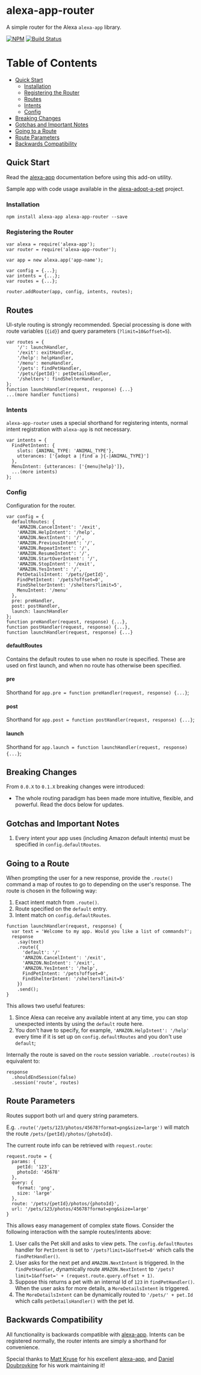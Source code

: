 # alexa-app-router
A simple router for the Alexa `alexa-app` library.


[![NPM](https://img.shields.io/npm/v/alexa-app-router.svg)](https://www.npmjs.com/package/alexa-app-router/)
[![Build Status](https://travis-ci.org/alexa-js/alexa-app-router.svg?branch=master)](https://travis-ci.org/alexa-js/alexa-app-router)

# Table of Contents
* [Quick Start](#quick-start)
  * [Installation](#installation)
  * [Registering the Router](#registering-the-router)
  * [Routes](#routes)
  * [Intents](#intents)
  * [Config](#config)
* [Breaking Changes](#breaking-changes)
* [Gotchas and Important Notes](#gotchas-and-important-notes)
* [Going to a Route](#going-to-a-route)
* [Route Parameters](#route-parameters)
* [Backwards Compatibility](#backwards-compatibility)

## Quick Start
Read the [alexa-app](https://github.com/alexa-js/alexa-app) documentation before using this add-on utility.

Sample app with code usage available in the [alexa-adopt-a-pet](https://github.com/nickcoury/alexa-adopt-a-pet) project.

### Installation
```
npm install alexa-app alexa-app-router --save
```

### Registering the Router
```
var alexa = require('alexa-app');
var router = require('alexa-app-router');

var app = new alexa.app('app-name');

var config = {...};
var intents = {...};
var routes = {...};

router.addRouter(app, config, intents, routes);
```

## Routes
Ul-style routing is strongly recommended. Special processing is done with route variables (`{id}`) and query parameters (`?limit=10&offset=5`).
```
var routes = {
    '/': launchHandler,
    '/exit': exitHandler,
    '/help': helpHandler,
    '/menu': menuHandler,
    '/pets': findPetHandler,
    '/pets/{petId}': petDetailsHandler,
    '/shelters': findShelterHandler,
};
function launchHandler(request, response) {...}
...(more handler functions)
```

### Intents
`alexa-app-router` uses a special shorthand for registering intents, normal intent registration with `alexa-app` is not necessary.
```
var intents = {
  FindPetIntent: {
    slots: {ANIMAL_TYPE: 'ANIMAL_TYPE'},
    utterances: ['{adopt a |find a }{-|ANIMAL_TYPE}']
  },
  MenuIntent: {utterances: ['{menu|help}']},
  ...(more intents)
};
```

### Config
Configuration for the router.
```
var config = {
  defaultRoutes: {
    'AMAZON.CancelIntent': '/exit',
    'AMAZON.HelpIntent': '/help',
    'AMAZON.NextIntent': '/',
    'AMAZON.PreviousIntent': '/',
    'AMAZON.RepeatIntent': '/',
    'AMAZON.ResumeIntent': '/',
    'AMAZON.StartOverIntent': '/',
    'AMAZON.StopIntent': '/exit',
    'AMAZON.YesIntent': '/',
    PetDetailsIntent: '/pets/{petId}',
    FindPetIntent: '/pets?offset=0',
    FindShelterIntent: '/shelters?limit=5',
    MenuIntent: '/menu'
  },
  pre: preHandler,
  post: postHandler,
  launch: launchHandler
};
function preHandler(request, response) {...},
function postHandler(request, response) {...},
function launchHandler(request, response) {...}
```
#### defaultRoutes
Contains the default routes to use when no route is specified. These are used on first launch, and when no route has otherwise been specified.
#### pre
Shorthand for `app.pre = function preHandler(request, response) {...}`;
#### post
Shorthand for `app.post = function postHandler(request, response) {...}`;
#### launch
Shorthand for `app.launch = function launchHandler(request, response) {...}`;

## Breaking Changes
From `0.0.X` to `0.1.X` breaking changes were introduced:
  - The whole routing paradigm has been made more intuitive, flexible, and powerful. Read the docs below for updates.

## Gotchas and Important Notes
1. Every intent your app uses (including Amazon default intents) must be specified in `config.defaultRoutes`.

## Going to a Route
When prompting the user for a new response, provide the `.route()` command a map of routes to go to depending on the user's response. The route is chosen in the following way:
1. Exact intent match from `.route()`.
2. Route specified on the `default` entry.
3. Intent match on `config.defaultRoutes`.
```
function launchHandler(request, response) {
  var text = 'Welcome to my app. Would you like a list of commands?';
  response
    .say(text)
    .route({
      'default': '/'
      'AMAZON.CancelIntent': '/exit',
      'AMAZON.NoIntent': '/exit',
      'AMAZON.YesIntent': '/help',
      FindPetIntent: '/pets?offset=0',
      FindShelterIntent: '/shelters?limit=5'
    })
    .send();
}
```
This allows two useful features:
1. Since Alexa can receive any available intent at any time, you can stop unexpected intents by using the `default` route here.
2. You don't have to specify, for example, `'AMAZON.HelpIntent': '/help'` every time if it is set up on `config.defaultRoutes` and you don't use `default`;

Internally the route is saved on the `route` session variable.  `.route(routes)` is equivalent to:
```
response
  .shouldEndSession(false)
  .session('route', routes)
```

## Route Parameters
Routes support both url and query string parameters.

E.g. `.route('/pets/123/photos/45678?format=png&size=large')` will match the route `/pets/{petId}/photos/{photoId}`.

The current route info can be retrieved with `request.route`:
```
request.route = {
  params: {
    petId: '123',
    photoId: '45678'
  },
  query: {
    format: 'png',
    size: 'large'
  },
  route: '/pets/{petId}/photos/{photoId}',
  url: '/pets/123/photos/45678?format=png&size=large'
}
```

This allows easy management of complex state flows.  Consider the following interaction with the sample routes/intents above:
1. User calls the Pet skill and asks to view pets. The `config.defaultRoutes` handler for `PetIntent` is set to `'/pets?limit=1&offset=0'` which calls the `findPetHandler()`.
2. User asks for the next pet and `AMAZON.NextIntent` is triggered. In the `findPetHandler`, dynamically route `AMAZON.NextIntent` to `'/pets?limit=1&offset=' + (request.route.query.offset + 1)`.
3. Suppose this returns a pet with an internal Id of `123` in `findPetHandler()`.  When the user asks for more details, a `MoreDetailsIntent` is triggered.
4. The `MoreDetailsIntent` can be dynamically routed to `'/pets/' + pet.Id` which calls `petDetailsHandler()` with the pet Id.

## Backwards Compatibility
All functionality is backwards compatible with [alexa-app](https://github.com/alexa-js/alexa-app). Intents can be registered normally, the router intents are simply a shorthand for convenience.

Special thanks to [Matt Kruse](https://github.com/matt-kruse) for his excellent [alexa-app](https://github.com/alexa-js), and [Daniel Doubrovkine](https://github.com/dblock) for his work maintaining it!
